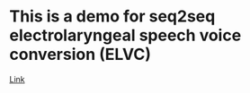 # This is a demo for seq2seq electrolaryngeal speech voice conversion (ELVC)
[Link](https://ymchiqq.github.io/seq2seq-elvc/)